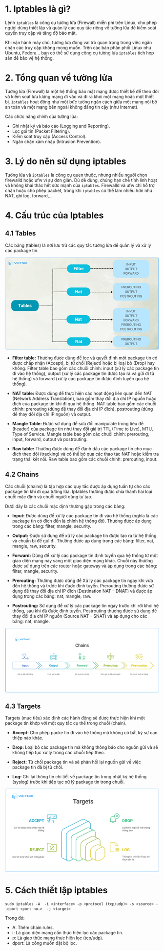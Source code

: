 # 1. Iptables là gì?
Lệnh `iptables` là công cụ tường lửa (Firewall) miễn phí trên Linux, cho phép người dùng thiết lập và quản lý các quy tắc riêng về tường lửa để kiểm soát quyền truy cập và tăng độ bảo mật.

Khi vận hành máy chủ, tường lửa đóng vai trò quan trọng trong việc ngăn chặn các truy cập không mong muốn. Trên các bản phân phối Linux như Ubuntu, Fedora… bạn có thể sử dụng công cụ tường lửa `iptables` tích hợp sẵn để bảo vệ hệ thống.
# 2. Tổng quan về tường lửa
Tường lửa (Firewall) là một hệ thống bảo mật mạng được thiết kế để theo dõi và kiểm soát lưu lượng mạng đi vào và đi ra khỏi một mạng hoặc một thiết bị. `Iptables` hoạt động như một bức tường ngăn cách giữa một mạng nội bộ an toàn và một mạng bên ngoài không đáng tin cậy (như Internet). 

Các chức năng chính của tường lửa:
- Ghi nhật ký và báo cáo (Logging and Reporting).
- Lọc gói tin (Packet Filtering).
- Kiểm soát truy cập (Access Control).
- Ngăn chặn xâm nhập (Intrusion Prevention).

# 3. Lý do nên sử dụng iptables
Tường lửa và `iptables` là công cụ quen thuộc, nhưng nhiều người chọn firewalld hoặc ufw vì sự đơn giản. Dù dễ dùng, chúng hạn chế tính linh hoạt và không khai thác hết sức mạnh của `iptables`. Firewalld và ufw chỉ hỗ trợ chặn hoặc cho phép packet, trong khi `iptables` có thể làm nhiều hơn như NAT, ghi log, forward,…

# 4. Cấu trúc của Iptables
## 4.1 Tables
Các bảng (tables) là nơi lưu trữ các quy tắc tường lửa để quản lý và xử lý các package tin.

![](../imgs/126.png)

- **Filter table:** Thường được dùng để lọc và quyết định một package tin có được chấp nhận (Accept), bị từ chối (Reject) hoặc bị loại bỏ (Drop) hay không. Filter table bao gồm các chuỗi chính: input (xử lý các package tin đi vào hệ thống), output (xử lý các package tin được tạo ra và gửi đi từ hệ thống) và forward (xử lý các package tin được định tuyến qua hệ thống).

- **NAT table:** Được dùng để thực hiện các hoạt động liên quan đến NAT (Network Address Translation), bao gồm thay đổi địa chỉ IP nguồn hoặc đích của package tin khi đi qua hệ thống. NAT table bao gồm các chuỗi chính: prerouting (dùng để thay đổi địa chỉ IP đích), postrouting (dùng để thay đổi địa chỉ IP nguồn) và output.

- **Mangle Table:** Được sử dụng để sửa đổi manipulate trong tiêu đề (header) của package tin như thay đổi giá trị TTL (Time to Live), MTU, Type of Service. Mangle table bao gồm các chuỗi chính: prerouting, input, forward, output và postrouting.

- **Raw table:** Thường được dùng để đánh dấu các package tin cho mục đích theo dõi (tracking) và có thể bỏ qua các thao tác NAT hoặc kiểm tra trạng thái kết nối. Raw table bao gồm các chuỗi chính: prerouting, input.
## 4.2 Chains
Các chuỗi (chains) là tập hợp các quy tắc được áp dụng tuần tự cho các package tin khi đi qua tường lửa. Iptables thường được chia thành hai loại chuỗi mặc định và chuỗi người dùng tự tạo.

Dưới đây là các chuỗi mặc định thường gặp trong các bảng:

- **Input:** Được dùng để xử lý các package tin đi vào hệ thống (nghĩa là các package tin có đích đến là chính hệ thống đó). Thường được áp dụng trong các bảng: filter, mangle, security.

- **Output:** Được sử dụng để xử lý các package tin được tạo ra từ hệ thống và chuẩn bị để gửi đi. Thường được áp dụng trong các bảng: filter, nat, mangle, raw, security.

- **Forward:** Dùng để xử lý các package tin định tuyến qua hệ thống từ một giao diện mạng này sang một giao diện mạng khác. Chuỗi này thường được sử dụng trên các router hoặc gateway và áp dụng trong các bảng: filter, mangle, security.

- **Prerouting:** Thường được dùng để Xử lý các package tin ngay khi vừa đến hệ thống và trước khi được định tuyến. Prerouting thường được sử dụng để thay đổi địa chỉ IP đích (Destination NAT – DNAT) và được áp dụng trong các bảng: nat, mangle, raw.

- **Postrouting:** Sử dụng để xử lý các package tin ngay trước khi rời khỏi hệ thống, sau khi đã được định tuyến. Postrouting thường được sử dụng để thay đổi địa chỉ IP nguồn (Source NAT – SNAT) và áp dụng cho các bảng: nat, mangle.

![](../imgs/124.png)
## 4.3 Targets
Targets (mục tiêu) xác định các hành động sẽ được thực hiện khi một package tin khớp với một quy tắc cụ thể trong chuỗi (chain).

- **Accept:** Cho phép packe tin đi vào hệ thống mà không có bất kỳ sự can thiệp nào khác.

- **Drop:** Loại bỏ các package tin mà không thông báo cho nguồn gửi và sẽ không tiếp tục xử lý trong các chuỗi tiếp theo.

- **Reject:** Từ chối package tin và sẽ phản hồi lại nguồn gửi về việc package tin đã bị từ chối.

- **Log:** Ghi lại thông tin chi tiết về package tin trong nhật ký hệ thống (syslog) trước khi tiếp tục xử lý package tin trong chuỗi.

![](../imgs/125.png)

# 5. Cách thiết lập iptables
```
sudo iptables -A  -i <interface> -p <protocol (tcp/udp)> -s <source> --dport <port no.>  -j <target>
```

Trong đó:

- A: Thêm chain rules.
- i: Là giao diện mạng cần thực hiện lọc các package tin.
- p: Là giao thức mạng thực hiện lọc (tcp/udp).
- dport: Là cổng muốn đặt bộ lọc.